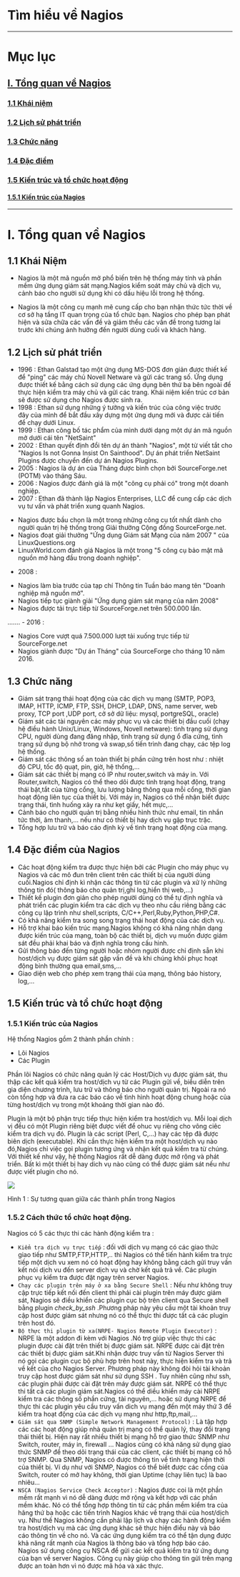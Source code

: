 # Tìm hiểu về Nagios
----------------------------------
# Mục lục
## [I. Tổng quan về Nagios](#tongquan)
###  [1.1 Khái niệm](#khainiem)
###  [1.2 Lịch sử phát triển](#lichsu)
###  [1.3 Chức năng](#chucnang)
###  [1.4 Đặc điểm](#dacdiem)
###  [1.5 Kiến trúc và tổ chức hoạt động](#kientructochuc)
####  [1.5.1 Kiến trúc của Nagios](#kientruc)




--------------------------------------------

<a name="tongquan"></a>
# I. Tổng quan về Nagios

<a name="khainiem"></a>
## 1.1 Khái Niệm
  - Nagios là một mã nguồn mở phổ biến trên hệ thống máy tính và phần mềm ứng dụng giám sát mạng.Nagios kiểm soát máy chủ và dịch vụ, cảnh báo cho người sử dụng khi có dấu hiệu lỗi trong hệ thống.

  - Nagios là một công cụ mạnh mẽ cung cấp cho bạn nhận thức tức thời về cơ sở hạ tầng IT quan trọng của tổ chức bạn. Nagios cho phép bạn phát hiện và sửa chữa các vấn đề và giảm thểu các vấn đề trong tương lai trước khi chúng ảnh hưởng đến người dùng cuối và khách hàng.


<a name="lichsu"></a>
## 1.2 Lịch sử phát triển
  - 1996 : Ethan Galstad tạo một ứng dụng MS-DOS đơn giản được thiết kế để "ping" các máy chủ Novell Netware và gửi các trang số. Ứng dụng được thiết kế bằng cách sử dụng các ứng dụng bên thứ ba bên ngoài để thực hiện kiểm tra máy chủ và gửi các trang. Khái niệm kiến ​​trúc cơ bản sẽ được sử dụng cho Nagios được sinh ra.
  - 1998 : Ethan sử dụng những ý tưởng và kiến ​​trúc của công việc trước đây của mình để bắt đầu xây dựng một ứng dụng mới và được cải tiến để chạy dưới Linux.
  - 1999 : Ethan công bố tác phẩm của mình dưới dạng một dự án mã nguồn mở dưới cái tên "NetSaint"
  - 2002 : Ethan quyết định đổi tên dự án thành "Nagios", một từ viết tắt cho "Nagios Is not Gonna Insist On Sainthood". Dự án phát triển NetSaint Plugins được chuyển đến dự án Nagios Plugins.
  - 2005 : Nagios là dự án của Tháng được bình chọn bởi SourceForge.net (POTM) vào tháng Sáu.
  - 2006 : Nagios được đánh giá là một "công cụ phải có" trong một doanh nghiệp.
  - 2007 : Ethan đã thành lập Nagios Enterprises, LLC để cung cấp các dịch vụ tư vấn và phát triển xung quanh Nagios.
  <ul>
  <li>Nagios được bầu chọn là một trong những công cụ tốt nhất dành cho người quản trị hệ thống trong Giải thưởng Cộng đồng SourceForge.net.</li>
  <li>Nagios đoạt giải thưởng "Ứng dụng Giám sát Mạng của năm 2007 " của LinuxQuestions.org</li>
  <li>LinuxWorld.com đánh giá Nagios là một trong "5 công cụ bảo mật mã nguồn mở hàng đầu trong doanh nghiệp".</li>
  </ul>

  - 2008 :
  <ul>
  <li>Nagios làm bìa trước của tạp chí Thông tin Tuần báo mang tên "Doanh nghiệp mã nguồn mở".</li>
  <li>Nagios tiếp tục giành giải "Ứng dụng giám sát mạng của năm 2008"</li>
  <li>Nagios được tải trực tiếp từ SourceForge.net trên 500.000 lần.</li>
  </ul>
  .......
  - 2016 :
  <ul>
  <li>Nagios Core vượt quá 7.500.000 lượt tải xuống trực tiếp từ SourceForge.net </li>
  <li>Nagios giành được "Dự án Tháng" của SourceForge cho tháng 10 năm 2016.</li>
  </ul>

<a name="chucnang"></a>
## 1.3 Chức năng
  - Giám sát trạng thái hoạt động của các dịch vụ mạng (SMTP, POP3, IMAP, HTTP, ICMP, FTP, SSH, DHCP, LDAP, DNS, name server, web proxy, TCP port ,UDP port, cở sở dữ liệu: mysql, portgreSQL, oracle)
  - Giám sát các tài nguyên các máy phục vụ và các thiết bị đầu cuối (chạy hệ điều hành Unix/Linux, Windows, Novell netware): tình trạng sử dụng CPU, người dùng đang đăng nhập, tình trạng sử dụng ổ đĩa cứng, tình trạng sử dụng bộ nhớ trong và swap,số tiến trình đang chạy, các tệp log hệ thống.
  - Giám sát các thông số an toàn thiết bị phần cứng trên host như : nhiệt độ CPU, tốc độ quạt, pin, giờ, hệ thống,...
  - Giám sát các thiết bị mạng có IP như router,switch và máy in. Với Router,switch, Nagios có thể theo dõi được tình trạng hoạt động, trạng thái bật,tắt của từng cổng, lưu lượng băng thông qua mỗi cổng, thời gian hoạt động liên tục của thiết bị. Với máy in, Nagios có thể nhận biết được trạng thái, tình huống xảy ra như kẹt giấy, hết mực,...
  - Cảnh báo cho người quản trị bằng nhiều hình thức như email, tin nhắn tức thời, âm thanh,... nếu như có thiết bị hay dịch vụ gặp trục trặc.
  - Tổng hợp lưu trữ và báo cáo định kỳ về tình trạng hoạt động của mạng.

<a name="dacdiem"></a>
## 1.4 Đặc điểm của Nagios
- Các hoạt động kiểm tra được thực hiện bởi các Plugin cho máy phục vụ Nagios và các mô đun trên client trên các thiết bị của người dùng cuối.Nagios chỉ định kì nhận các thông tin từ các plugin và xử lý những thông tin đó( thông báo cho quản trị,ghi log,hiển thị web,...)
- Thiết kế plugin đơn giản cho phép người dùng có thể tự định nghĩa và phát triển các plugin kiểm tra các dịch vụ theo nhu cầu riêng bằng các công cụ lập trình như shell,scripts, C/C++,Perl,Ruby,Python,PHP,C#.
- Có khả năng kiểm tra song song trạng thái hoạt động của các dịch vụ.
- Hỗ trợ khai báo kiến trúc mạng.Nagios không có khả năng nhận dạng được kiến trúc của mạng, toàn bộ các thiết bị, dịch vụ muốn được giám sát đều phải khai báo và định nghĩa trong cấu hình.
- Gửi thông báo đến từng người hoặc nhóm người được chỉ định sẵn khi host/dịch vụ được giám sát gặp vấn đề và khi chúng khôi phục hoạt động bình thường qua email,sms,...
- Giao diện web cho phép xem trạng thái của mạng, thông báo history, log,...

<a name="kientructochuc"></a>
## 1.5 Kiến trúc và tổ chức hoạt động

<a name="kientruc"></a>
### 1.5.1 Kiến trúc của Nagios
  Hệ thống Nagios gồm 2 thành phần chính :
  - Lõi Nagios
  - Các Plugin

  Phần lõi Nagios có chức năng quản lý các Host/Dịch vụ được giám sát, thu thập các kết quả kiểm tra host/dịch vụ từ các Plugin gửi về, biểu diễn trên gia diện chương trình, lưu trữ và thông báo cho người quản trị. Ngoài ra nó còn tổng hợp và đưa ra các báo cáo về tình hình hoạt động chung hoặc của từng host/dịch vụ trong một khoảng thời gian nào đó.

  Plugin là một bộ phận trực tiếp thực hiện kiểm tra host/dịch vụ. Mỗi loại dịch vị đều có một Plugin riêng biệt được viết để ohuc vụ riêng cho vông ciêc kiểm tra dịch vụ đó. Plugin là các script (Perl, C,...) hay các tệp đã được biên dịch (executable). Khi cần thực hiện kiểm tra một host/dịch vụ nào đó,Nagios chỉ việc gọi plugin tương ứng và nhận kết quả kiểm tra từ chúng. Với thiết kế như vậy, hệ thống Nagios rất dễ dàng được mở rộng và phát triển. Bất kì một thiết bị hay dich vụ nào cũng có thể được giám sát nếu như được viết plugin cho nó.

  <img src=http://i.imgur.com/t20GfIj.png>

  Hình 1 : Sự tương quan giữa các thành phần trong Nagios

<a name="tochuc"></a>
### 1.5.2 Cách thức tổ chức hoạt động.
  Nagios có 5 các thực thi các hành động kiểm tra :
  - `Kiểm tra dịch vụ trực tiếp` : đối với dịch vụ mạng có các giao thức giao tiếp như SMTP,FTP,HTTP,.. thì Nagios có thể tiến hành kiểm tra trực tiếp một dịch vu xem nó có hoạt động hay không bằng cách gửi truy vấn kết nói dịch vu đến server dịch vụ và chờ kết quả trả về. Các plugin phục vụ kiểm tra được đặt ngay trên server Nagios.
  - `Chạy các plugin trên máy ở xa bằng Secure Shell` : Nếu như không truy cập trực tiếp kết nối đến client thì phải cài plugin trên máy được giám sát, Nagios sẽ điều khiển các plugin cục bộ trên client qua Secure shell bằng plugin *check_by_ssh* .Phương pháp này yêu cầu một tài khoản truy cập host được giám sát nhưng nó có thể thực thi được tất cả các plugin trên host đó.
  - `Bộ thực thi plugin từ xa(NRPE- Nagios Remote Plugin Executor)` : NRPE là một addon đi kèm với Nagios .Nó trợ giúp việc thực thi các plugin được cài đặt trên thiết bị được giám sát. NRPE được cài đặt trên các thiết bị được giám sát.Khi nhận được truy vấn từ Nagios Server thì nó gọi các plugin cục bộ phù hợp trên host này, thực hiện kiểm tra và trả về kết của cho Nagios Server. Phương pháp này không đòi hỏi tài khoản truy cập host được giám sát như sử dụng SSH . Tuy nhiên cũng như ssh, các plugin  phải được cài đặt trên máy được giám sát. NRPE có thể thực thi tất cả các plugin giám sát.Nagios có thể diều khiển máy cài NRPE kiểm tra các thông số phần cứng, tài nguyên,... hoặc sử dụng NRPE để thực thi các plugin yêu cầu truy vấn dich vụ mạng đến một máy thứ 3 để kiểm tra hoạt động của các dịch vụ mạng như http,ftp,mail,...
  - `Giám sát qua SNMP (Simple Network Management Protocol)` : Là tập hợp các các hoạt động giúp nhà quản trị mạng có thể quản lý, thay đổi trạng thái thiết
bị. Hiện nay rất nhiều thiết bị mạng hỗ trợ giao thức SNMP như Switch, router, máy
in, firewall ... Nagios cũng có khả năng sử dụng giao thức SNMP để theo dõi trạng
thái của các client, các thiết bị mạng có hỗ trợ SNMP. Qua SNMP, Nagios có được
thông tin về tình trạng hiện thời của thiết bị. Ví dụ như với SNMP, Nagios có thể biết
được các cổng của Switch, router có mở hay không, thời gian Uptime (chạy liên tục) là
bao nhiêu...
 - `NSCA (Nagios Service Check Acceptor)` : Nagios được coi là một phần mềm rất mạnh vì nó dễ dàng được mở rộng và kết
hợp với các phần mềm khác. Nó có thể tổng hợp thông tin từ các phần mềm kiểm tra của hãng thứ ba hoặc các tiến trình Nagios khác về trạng thái của host/dịch vụ. Như
thế Nagios không cần phải lập lịch và chạy các hành động kiểm tra host/dịch vụ mà các ứng dụng khác sẽ thực hiện điểu này và báo cáo thông tin về cho nó. Và các ứng dụng kiểm tra có thể tận dụng được khả năng rất mạnh của Nagios là thông báo và tổng hợp báo cáo. Nagios sử dụng công cụ NSCA để gửi các kết quả kiểm tra từ ứng dụng của bạn về server Nagios. Công cụ này giúp cho thông tin gửi trên mạng được an toàn hơn vì nó được mã hóa và xác thực.
